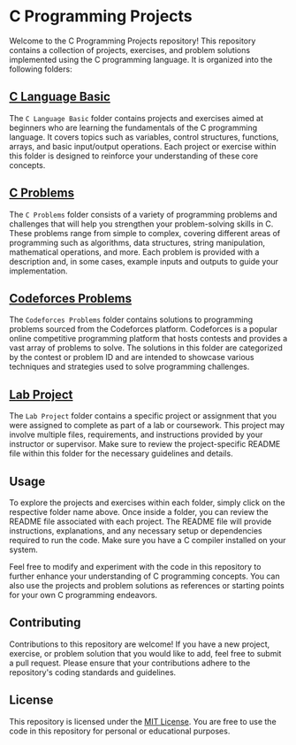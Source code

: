 # C Programming Projects

Welcome to the C Programming Projects repository! This repository contains a collection of projects, exercises, and problem solutions implemented using the C programming language. It is organized into the following folders:

## [C Language Basic](./C%20Language%20Basic)

The `C Language Basic` folder contains projects and exercises aimed at beginners who are learning the fundamentals of the C programming language. It covers topics such as variables, control structures, functions, arrays, and basic input/output operations. Each project or exercise within this folder is designed to reinforce your understanding of these core concepts.

## [C Problems](./C%20Problems)

The `C Problems` folder consists of a variety of programming problems and challenges that will help you strengthen your problem-solving skills in C. These problems range from simple to complex, covering different areas of programming such as algorithms, data structures, string manipulation, mathematical operations, and more. Each problem is provided with a description and, in some cases, example inputs and outputs to guide your implementation.

## [Codeforces Problems](./Codeforces%20Problems)

The `Codeforces Problems` folder contains solutions to programming problems sourced from the Codeforces platform. Codeforces is a popular online competitive programming platform that hosts contests and provides a vast array of problems to solve. The solutions in this folder are categorized by the contest or problem ID and are intended to showcase various techniques and strategies used to solve programming challenges.

## [Lab Project](./Lab%20Project)

The `Lab Project` folder contains a specific project or assignment that you were assigned to complete as part of a lab or coursework. This project may involve multiple files, requirements, and instructions provided by your instructor or supervisor. Make sure to review the project-specific README file within this folder for the necessary guidelines and details.

## Usage

To explore the projects and exercises within each folder, simply click on the respective folder name above. Once inside a folder, you can review the README file associated with each project. The README file will provide instructions, explanations, and any necessary setup or dependencies required to run the code. Make sure you have a C compiler installed on your system.

Feel free to modify and experiment with the code in this repository to further enhance your understanding of C programming concepts. You can also use the projects and problem solutions as references or starting points for your own C programming endeavors.

## Contributing

Contributions to this repository are welcome! If you have a new project, exercise, or problem solution that you would like to add, feel free to submit a pull request. Please ensure that your contributions adhere to the repository's coding standards and guidelines.

## License

This repository is licensed under the [MIT License](https://opensource.org/licenses/MIT). You are free to use the code in this repository for personal or educational purposes.


